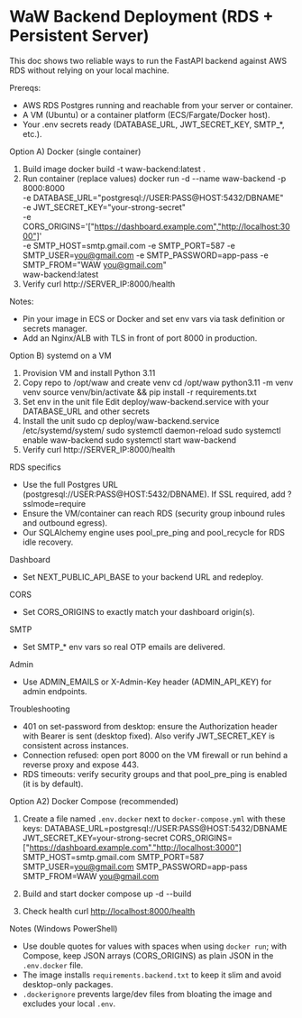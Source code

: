 # WaW Backend Deployment (RDS + Persistent Server)

This doc shows two reliable ways to run the FastAPI backend against AWS RDS without relying on your local machine.

Prereqs:
- AWS RDS Postgres running and reachable from your server or container.
- A VM (Ubuntu) or a container platform (ECS/Fargate/Docker host).
- Your .env secrets ready (DATABASE_URL, JWT_SECRET_KEY, SMTP_*, etc.).

Option A) Docker (single container)
1) Build image
   docker build -t waw-backend:latest .
2) Run container (replace values)
   docker run -d --name waw-backend -p 8000:8000 \
     -e DATABASE_URL="postgresql://USER:PASS@HOST:5432/DBNAME" \
     -e JWT_SECRET_KEY="your-strong-secret" \
     -e CORS_ORIGINS='["https://dashboard.example.com","http://localhost:3000"]' \
     -e SMTP_HOST=smtp.gmail.com -e SMTP_PORT=587 -e SMTP_USER=you@gmail.com -e SMTP_PASSWORD=app-pass -e SMTP_FROM="WAW <you@gmail.com>" \
     waw-backend:latest
3) Verify
   curl http://SERVER_IP:8000/health

Notes:
- Pin your image in ECS or Docker and set env vars via task definition or secrets manager.
- Add an Nginx/ALB with TLS in front of port 8000 in production.

Option B) systemd on a VM
1) Provision VM and install Python 3.11
2) Copy repo to /opt/waw and create venv
   cd /opt/waw
   python3.11 -m venv venv
   source venv/bin/activate && pip install -r requirements.txt
3) Set env in the unit file
   Edit deploy/waw-backend.service with your DATABASE_URL and other secrets
4) Install the unit
   sudo cp deploy/waw-backend.service /etc/systemd/system/
   sudo systemctl daemon-reload
   sudo systemctl enable waw-backend
   sudo systemctl start waw-backend
5) Verify
   curl http://SERVER_IP:8000/health

RDS specifics
- Use the full Postgres URL (postgresql://USER:PASS@HOST:5432/DBNAME). If SSL required, add ?sslmode=require
- Ensure the VM/container can reach RDS (security group inbound rules and outbound egress).
- Our SQLAlchemy engine uses pool_pre_ping and pool_recycle for RDS idle recovery.

Dashboard
- Set NEXT_PUBLIC_API_BASE to your backend URL and redeploy.

CORS
- Set CORS_ORIGINS to exactly match your dashboard origin(s).

SMTP
- Set SMTP_* env vars so real OTP emails are delivered.

Admin
- Use ADMIN_EMAILS or X-Admin-Key header (ADMIN_API_KEY) for admin endpoints.

Troubleshooting
- 401 on set-password from desktop: ensure the Authorization header with Bearer <token> is sent (desktop fixed). Also verify JWT_SECRET_KEY is consistent across instances.
- Connection refused: open port 8000 on the VM firewall or run behind a reverse proxy and expose 443.
- RDS timeouts: verify security groups and that pool_pre_ping is enabled (it is by default).

Option A2) Docker Compose (recommended)

1) Create a file named `.env.docker` next to `docker-compose.yml` with these keys:
   DATABASE_URL=postgresql://USER:PASS@HOST:5432/DBNAME
   JWT_SECRET_KEY=your-strong-secret
   CORS_ORIGINS=["https://dashboard.example.com","http://localhost:3000"]
   SMTP_HOST=smtp.gmail.com
   SMTP_PORT=587
   SMTP_USER=you@gmail.com
   SMTP_PASSWORD=app-pass
   SMTP_FROM=WAW <you@gmail.com>
 
2) Build and start
   docker compose up -d --build

3) Check health
   curl <http://localhost:8000/health>

Notes (Windows PowerShell)

- Use double quotes for values with spaces when using `docker run`; with Compose, keep JSON arrays (CORS_ORIGINS) as plain JSON in the `.env.docker` file.
- The image installs `requirements.backend.txt` to keep it slim and avoid desktop-only packages.
- `.dockerignore` prevents large/dev files from bloating the image and excludes your local `.env`.
